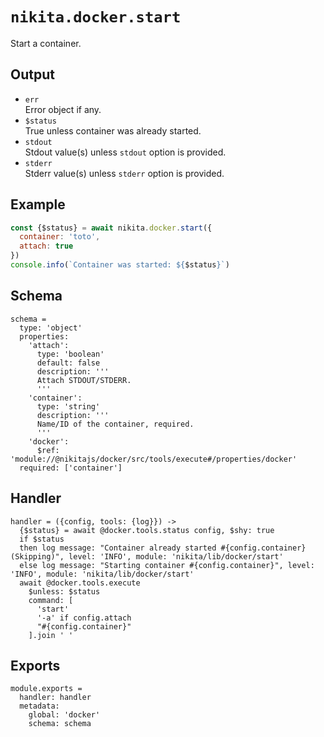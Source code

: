 
# `nikita.docker.start`

Start a container.

## Output

* `err`   
  Error object if any.
* `$status`   
  True unless container was already started.
* `stdout`   
  Stdout value(s) unless `stdout` option is provided.
* `stderr`   
  Stderr value(s) unless `stderr` option is provided.

## Example

```js
const {$status} = await nikita.docker.start({
  container: 'toto',
  attach: true
})
console.info(`Container was started: ${$status}`)
```

## Schema

    schema =
      type: 'object'
      properties:
        'attach':
          type: 'boolean'
          default: false
          description: '''
          Attach STDOUT/STDERR.
          '''
        'container':
          type: 'string'
          description: '''
          Name/ID of the container, required.
          '''
        'docker':
          $ref: 'module://@nikitajs/docker/src/tools/execute#/properties/docker'
      required: ['container']

## Handler

    handler = ({config, tools: {log}}) ->
      {$status} = await @docker.tools.status config, $shy: true
      if $status
      then log message: "Container already started #{config.container} (Skipping)", level: 'INFO', module: 'nikita/lib/docker/start'
      else log message: "Starting container #{config.container}", level: 'INFO', module: 'nikita/lib/docker/start'
      await @docker.tools.execute
        $unless: $status
        command: [
          'start'
          '-a' if config.attach
          "#{config.container}"
        ].join ' '

## Exports

    module.exports =
      handler: handler
      metadata:
        global: 'docker'
        schema: schema
